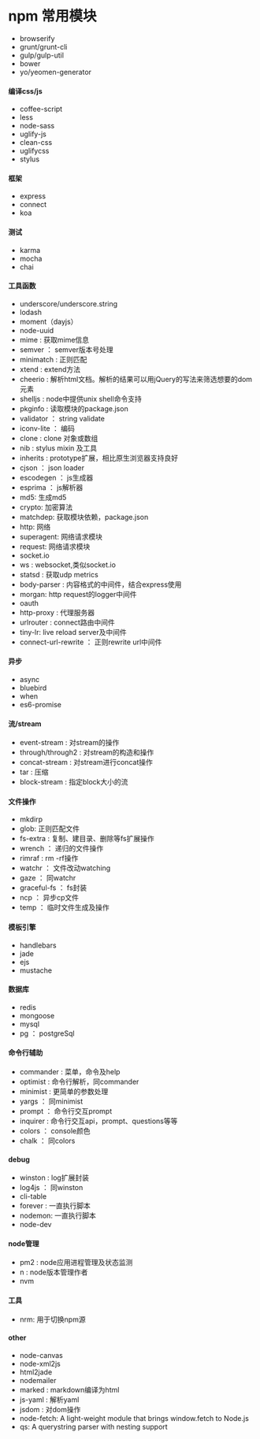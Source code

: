 # npm 常用模块

- browserify
- grunt/grunt-cli
- gulp/gulp-util
- bower
- yo/yeomen-generator

#### 编译css/js

- coffee-script
- less
- node-sass
- uglify-js
- clean-css
- uglifycss
- stylus

#### 框架

- express
- connect
- koa

#### 测试

- karma
- mocha
- chai

#### 工具函数

- underscore/underscore.string
- lodash
- moment（dayjs）
- node-uuid
- mime : 获取mime信息
- semver ： semver版本号处理
- minimatch : 正则匹配
- xtend : extend方法
- cheerio : 解析html文档。解析的结果可以用jQuery的写法来筛选想要的dom元素
- shelljs : node中提供unix shell命令支持
- pkginfo : 读取模块的package.json
- validator ： string validate
- iconv-lite ： 编码
- clone : clone 对象或数组
- nib : stylus mixin 及工具
- inherits : prototype扩展，相比原生浏览器支持良好
- cjson ： json loader
- escodegen ： js生成器
- esprima ： js解析器
- md5: 生成md5
- crypto: 加密算法
- matchdep: 获取模块依赖，package.json 
- http: 网络
- superagent: 网络请求模块
- request: 网络请求模块
- socket.io
- ws : websocket,类似socket.io
- statsd : 获取udp metrics
- body-parser : 内容格式的中间件，结合express使用
- morgan: http request的logger中间件
- oauth
- http-proxy : 代理服务器
- urlrouter : connect路由中间件
- tiny-lr: live reload server及中间件
- connect-url-rewrite ： 正则rewrite url中间件

#### 异步

- async
- bluebird
- when
- es6-promise

#### 流/stream

- event-stream : 对stream的操作
- through/through2 : 对stream的构造和操作
- concat-stream : 对stream进行concat操作
- tar : 压缩
- block-stream : 指定block大小的流

#### 文件操作

- mkdirp
- glob: 正则匹配文件
- fs-extra : 复制、建目录、删除等fs扩展操作
- wrench ： 递归的文件操作
- rimraf : rm -rf操作
- watchr ： 文件改动watching
- gaze ： 同watchr
- graceful-fs ： fs封装
- ncp ： 异步cp文件
- temp ： 临时文件生成及操作

#### 模板引擎

- handlebars
- jade
- ejs
- mustache

#### 数据库

- redis
- mongoose
- mysql
- pg ： postgreSql

#### 命令行辅助

- commander : 菜单，命令及help
- optimist : 命令行解析，同commander
- minimist : 更简单的参数处理
- yargs ： 同minimist
- prompt ： 命令行交互prompt
- inquirer : 命令行交互api，prompt、questions等等
- colors ： console颜色
- chalk ： 同colors

#### debug

- winston : log扩展封装
- log4js ： 同winston
- cli-table
- forever : 一直执行脚本
- nodemon: 一直执行脚本
- node-dev

#### node管理

- pm2 : node应用进程管理及状态监测
- n : node版本管理作者
- nvm

#### 工具

- nrm: 用于切换npm源

#### other

- node-canvas
- node-xml2js
- html2jade
- nodemailer
- marked : markdown编译为html
- js-yaml : 解析yaml
- jsdom : 对dom操作
- node-fetch: A light-weight module that brings window.fetch to Node.js
- qs: A querystring parser with nesting support